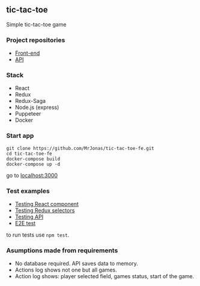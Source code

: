 ## tic-tac-toe

Simple tic-tac-toe game

### Project repositories

- [Front-end](https://github.com/MrJonas/tic-tac-toe-fe)
- [API](https://github.com/MrJonas/tic-tac-toe-api)

### Stack

- React
- Redux
- Redux-Saga
- Node.js (express)
- Puppeteer
- Docker

### Start app

```
git clone https://github.com/MrJonas/tic-tac-toe-fe.git
cd tic-tac-toe-fe
docker-compose build
docker-compose up -d
```

go to [localhost:3000](http://localhost:3000/)

### Test examples

- [Testing React component](https://github.com/MrJonas/tic-tac-toe-fe/blob/master/src/components/board/board.test.tsx)
- [Testing Redux selectors](https://github.com/MrJonas/tic-tac-toe-fe/blob/master/src/store/game/selectors.test.tsx)
- [Testing API](https://github.com/MrJonas/tic-tac-toe-api/blob/master/app/controllers/gameController.test.ts)
- [E2E test](https://github.com/MrJonas/tic-tac-toe-fe/blob/master/src/e2e/e2e.test.tsx)

to run tests use `npm test`.

### Asumptions made from requirements

- No database required. API saves data to memory.
- Actions log shows not one but all games.
- Action log shows: player selected field, games status, start of the game.

